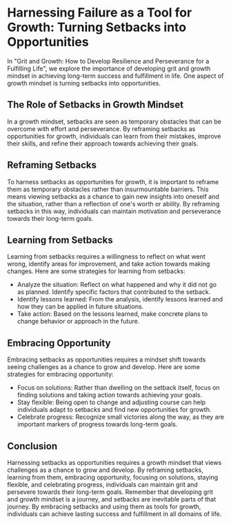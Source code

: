 Harnessing Failure as a Tool for Growth: Turning Setbacks into Opportunities
=====================================================================================

In "Grit and Growth: How to Develop Resilience and Perseverance for a Fulfilling Life", we explore the importance of developing grit and growth mindset in achieving long-term success and fulfillment in life. One aspect of growth mindset is turning setbacks into opportunities.

The Role of Setbacks in Growth Mindset
--------------------------------------

In a growth mindset, setbacks are seen as temporary obstacles that can be overcome with effort and perseverance. By reframing setbacks as opportunities for growth, individuals can learn from their mistakes, improve their skills, and refine their approach towards achieving their goals.

Reframing Setbacks
------------------

To harness setbacks as opportunities for growth, it is important to reframe them as temporary obstacles rather than insurmountable barriers. This means viewing setbacks as a chance to gain new insights into oneself and the situation, rather than a reflection of one's worth or ability. By reframing setbacks in this way, individuals can maintain motivation and perseverance towards their long-term goals.

Learning from Setbacks
----------------------

Learning from setbacks requires a willingness to reflect on what went wrong, identify areas for improvement, and take action towards making changes. Here are some strategies for learning from setbacks:

* Analyze the situation: Reflect on what happened and why it did not go as planned. Identify specific factors that contributed to the setback.
* Identify lessons learned: From the analysis, identify lessons learned and how they can be applied in future situations.
* Take action: Based on the lessons learned, make concrete plans to change behavior or approach in the future.

Embracing Opportunity
---------------------

Embracing setbacks as opportunities requires a mindset shift towards seeing challenges as a chance to grow and develop. Here are some strategies for embracing opportunity:

* Focus on solutions: Rather than dwelling on the setback itself, focus on finding solutions and taking action towards achieving your goals.
* Stay flexible: Being open to change and adjusting course can help individuals adapt to setbacks and find new opportunities for growth.
* Celebrate progress: Recognize small victories along the way, as they are important markers of progress towards long-term goals.

Conclusion
----------

Harnessing setbacks as opportunities requires a growth mindset that views challenges as a chance to grow and develop. By reframing setbacks, learning from them, embracing opportunity, focusing on solutions, staying flexible, and celebrating progress, individuals can maintain grit and persevere towards their long-term goals. Remember that developing grit and growth mindset is a journey, and setbacks are inevitable parts of that journey. By embracing setbacks and using them as tools for growth, individuals can achieve lasting success and fulfillment in all domains of life.


